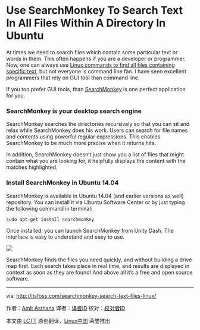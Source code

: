 Use SearchMonkey To Search Text In All Files Within A Directory In Ubuntu
================================================================================
At times we need to search files which contain some particular text or words in them. This often happens if you are a developer or programmer. Now, one can always use [Linux commands to find all files containing specific text][1], but not everyone is command line fan. I have seen excellent programmers that rely on GUI tool than command line.

If you too prefer GUI tools, than [SearchMonkey][2] is one perfect application for you.

### SearchMonkey is your desktop search engine ###

SearchMonkey searches the directories recursively so that you can sit and relax while SearchMonkey does his work. Users can search for file names and contents using powerful regular expressions. This enables SearchMonkey to be much more precise when it returns hits.

In addition, SearchMonkey doesn’t just show you a list of files that might contain what you are looking for, it helpfully displays the content with the matches highlighted.

### Install SearchMonkey in Ubuntu 14.04 ###

SearchMonkey is available in Ubuntu 14.04 (and earlier versions as well) repository. You can install it via Ubuntu Software Center or by just typing the following command in terminal:

    sudo apt-get install searchmonkey

Once installed, you can launch SearchMonkey from Unity Dash. The interface is easy to understand and easy to use.

![](http://itsfoss.itsfoss.netdna-cdn.com/wp-content/uploads/2014/08/SearchMonkey_Ubuntu.jpeg)

SearchMonkey finds the files you need quickly, and without building a drive map first. Each search takes place in real time, and results are displayed in context as soon as they are found! And above all it’s a free and open source software.

--------------------------------------------------------------------------------

via: http://itsfoss.com/searchmonkey-search-text-files-linux/

作者：[Amit Asthana][a]
译者：[译者ID](https://github.com/译者ID)
校对：[校对者ID](https://github.com/校对者ID)

本文由 [LCTT](https://github.com/LCTT/TranslateProject) 原创翻译，[Linux中国](http://linux.cn/) 荣誉推出

[a]:http://itsfoss.com/author/amit/
[1]:http://www.computerandyou.net/2011/06/how-to-find-all-files-containing-specific-text-in-linux/
[2]:http://searchmonkey.embeddediq.com/